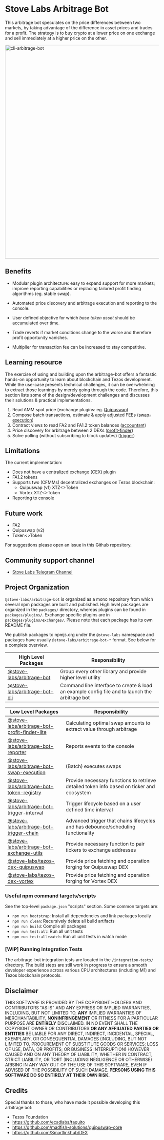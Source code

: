 # Stove Labs Arbitrage Bot

This arbitrage bot speculates on the price differences between two markets, by taking advantage of the difference in asset prices and trades for a profit. The strategy is to buy crypto at a lower price on one exchange and sell immediately at a higher price on the other.

<img src="https://user-images.githubusercontent.com/8685779/202212510-83cf4879-a7ce-47be-a75a-c8846af046e7.gif" alt="cli-arbitrage-bot" width="700"/>

## Benefits

- Modular plugin architecture: easy to expand support for more markets; improve reporting capabilities or replacing tailored profit finding algorithms (eg. stable swap).

- Automated price discovery and arbitrage execution and reporting to the console.

- User defined objective for which *base token asset* should be accumulated over time.

- Trade reverts if market conditions change to the worse and therefore profit opportunity vanishes.

- Multiplier for transaction fee can be increased to stay competitive. 

## Learning resource

The exercise of using and building upon the arbitrage-bot offers a fantastic hands-on opportunity to learn about blockchain and Tezos development. While the use-case presents technical challenges, it can be overwhelming to extract those learnings by merely going through the code. Therefore, this section lists some of the design/development challenges and discusses their solutions & practical implementations.

1. Read AMM spot price (exchange plugins: eg. [Quipuswap](packages/plugins//exchanges//tezos-dex-quipuswap/README.md#learning-resource))
2. Compose batch transactions, estimate & apply adjusted FEEs ([swap-execution](packages/plugins/arbitrage-bot-swap-execution/README.md#learning-resource))
3. Contract views to read FA2 and FA1.2 token balances ([accountant](packages/plugins/arbitrage-bot-accountant/README.md#learning-resource))
4. Price discovery for arbitrage between 2 DEXs ([profit-finder](packages/plugins/arbitrage-bot-profit-finder-lite/README.md#learning-resource))
5. Solve polling (without subscribing to block updates) ([trigger](packages/plugins/arbitrage-bot-trigger-chain/README.md#learning-resource))

## Limitations
The current implementation:
- Does not have a centralized exchange (CEX) plugin
- FA1.2 tokens
- Supports two (CFMMs) decentralized exchanges on Tezos blockchain:
    - Quipuswap (v1) XTZ<>Token
    - Vortex XTZ<>Token
- Reporting to console

## Future work
- FA2
- Quipuswap (v2)
- Token<>Token

For suggestions please open an issue in this Github repository.

## Community support channel
- [Stove Labs Telegram Channel](https://t.me/stove_labs)

## Project Organization

`@stove-labs/arbitrage-bot` is organized as a mono repository from which several npm packages are built and published. High level packages are organized in the `packages/` directory, whereas plugins can be found in `packages/plugins/`. Exchange specific plugins are in `packages/plugins/exchanges/`. Please note that each package has its own README file.

We publish packages to npmjs.org under the `@stove-labs` namespace and packages have usually `@stove-labs/arbitrage-bot-*` format. See below for a complete overview.

| High Level Packages                                                    | Responsibility                                               |
| ---------------------------------------------------------------------- | ------------------------------------------------------------ |
| [@stove-labs/arbitrage-bot](packages/arbitrage-bot)                          | Group every other library and provide higher level utility |
| [@stove-labs/arbitrage-bot-cli](packages/arbitrage-bot-cli)                      | Command line interface to create & load an example config file and to launch the arbitrage bot |

| Low Level Packages                                                     | Responsibility                                                |
| ---------------------------------------------------------------------- | ------------------------------------------------------------- |
| [@stove-labs/arbitrage-bot-profit-finder-lite](packages/plugins/arbitrage-bot-profit-finder-lite/) | Calculating optimal swap amounts to extract value through arbitrage                             |
| [@stove-labs/arbitrage-bot-reporter](packages/plugins/arbitrage-bot-reporter/) | Reports events to the console     |
| [@stove-labs/arbitrage-bot-swap-execution](packages/plugins/arbitrage-bot-swap-execution/)           | (Batch) executes swaps           |
| [@stove-labs/arbitrage-bot-token-registry](packages/plugins/arbitrage-bot-token-registry/)         | Provide necessary functions to retrieve detailed token info based on ticker and ecosystem   |
| [@stove-labs/arbitrage-bot-trigger-interval](packages/plugins/arbitrage-bot-trigger-interval/)                             | Trigger lifecycle based on a user defined time interval |
| [@stove-labs/arbitrage-bot-trigger-chain](packages/plugins/arbitrage-bot-trigger-chain/)                       | Advanced trigger that chains lifecycles and has debounce/scheduling functionality          |
| [@stove-labs/arbitrage-bot-exchange-utils](packages/plugins/exchanges/arbitrage-bot-exchange-utils/)   | Provide necessary function to pair tickers to exchange addresses            |
| [@stove-labs/tezos-dex-quipuswap](packages/plugins/exchanges/tezos-dex-quipuswap/)                         | Provide price fetching and operation forging for Quipuswap DEX             |
| [@stove-labs/tezos-dex-vortex](packages/plugins/exchanges/tezos-dex-vortex/)   | Provide price fetching and operation forging for Vortex DEX                  |


### Useful npm command targets/scripts

See the top-level `package.json` "scripts" section. Some common targets are:

* `npm run bootstrap`: Install all dependencies and link packages locally
* `npm run clean`: Recursively delete all build artifacts
* `npm run build`: Compile all packages
* `npm run test:all`: Run all unit tests
* `npm run test:all:watch`: Run all unit tests in watch mode


### [WIP] Running Integration Tests

The arbitrage-bot integration tests are located in the `/integration-tests/` directory. The build steps are still work in progress to ensure a smooth developer experience across various CPU architectures (including M1) and Tezos blockchain protocols.

## Disclaimer

THIS SOFTWARE IS PROVIDED BY THE COPYRIGHT HOLDERS AND CONTRIBUTORS "AS IS" AND ANY EXPRESS OR IMPLIED WARRANTIES, INCLUDING, BUT NOT LIMITED TO, **ANY** IMPLIED WARRANTIES OF MERCHANTABILITY, **NONINFRINGEMENT** OR FITNESS FOR A PARTICULAR PURPOSE ARE **ENTIRELY** DISCLAIMED. IN NO EVENT SHALL THE COPYRIGHT OWNER OR CONTRIBUTORS **OR ANY AFFILIATED PARTIES OR ENTITIES** BE LIABLE FOR ANY DIRECT, INDIRECT, INCIDENTAL, SPECIAL, EXEMPLARY, OR CONSEQUENTIAL DAMAGES (INCLUDING, BUT NOT LIMITED TO, PROCUREMENT OF SUBSTITUTE GOODS OR SERVICES; LOSS OF USE, DATA, OR PROFITS; OR BUSINESS INTERRUPTION) HOWEVER CAUSED AND ON ANY THEORY OF LIABILITY, WHETHER IN CONTRACT, STRICT LIABILITY, OR TORT (INCLUDING NEGLIGENCE OR OTHERWISE) ARISING IN ANY WAY OUT OF THE USE OF THIS SOFTWARE, EVEN IF ADVISED OF THE POSSIBILITY OF SUCH DAMAGE.  **PERSONS USING THIS SOFTWARE DO SO ENTIRELY AT THEIR OWN RISK.**

## Credits

Special thanks to those, who have made it possible developing this arbitrage bot:

- Tezos Foundation
- https://github.com/ecadlabs/taquito
- https://github.com/madfish-solutions/quipuswap-core
- https://github.com/Smartlinkhub/DEX
